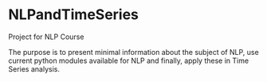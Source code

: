 # NLPandTimeSeries
Project for NLP Course

The purpose is to present minimal information about the subject of NLP, use current python modules available for NLP and finally, apply these in Time Series analysis.
